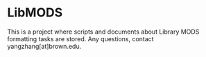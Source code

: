 # LibMODS
This is a project where scripts and documents about Library MODS formatting tasks are stored.
Any questions, contact yangzhang[at]brown.edu.
